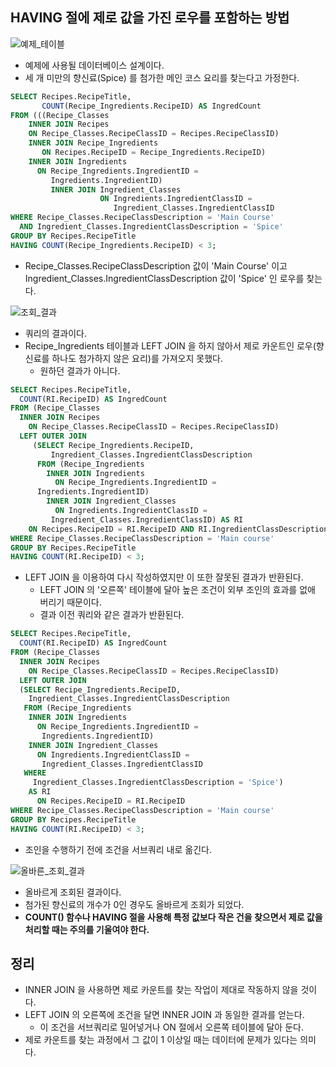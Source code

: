 ## HAVING 절에 제로 값을 가진 로우를 포함하는 방법
![예제_테이블](https://github.com/Evil-Goblin/BookStudy/assets/74400861/42c35733-285b-4035-91f8-2baadaa104ec)
- 예제에 사용될 데이터베이스 설계이다.
- 세 개 미만의 향신료(Spice) 를 첨가한 메인 코스 요리를 찾는다고 가정한다.

```sql
SELECT Recipes.RecipeTitle,
       COUNT(Recipe_Ingredients.RecipeID) AS IngredCount
FROM (((Recipe_Classes
    INNER JOIN Recipes
    ON Recipe_Classes.RecipeClassID = Recipes.RecipeClassID)
    INNER JOIN Recipe_Ingredients
       ON Recipes.RecipeID = Recipe_Ingredients.RecipeID)
    INNER JOIN Ingredients
      ON Recipe_Ingredients.IngredientID =
         Ingredients.IngredientID)
         INNER JOIN Ingredient_Classes
                    ON Ingredients.IngredientClassID =
                       Ingredient_Classes.IngredientClassID
WHERE Recipe_Classes.RecipeClassDescription = 'Main Course'
  AND Ingredient_Classes.IngredientClassDescription = 'Spice'
GROUP BY Recipes.RecipeTitle
HAVING COUNT(Recipe_Ingredients.RecipeID) < 3;
```
- Recipe_Classes.RecipeClassDescription 값이 'Main Course' 이고 Ingredient_Classes.IngredientClassDescription 값이 'Spice' 인 로우를 찾는다.

![조회_결과](https://github.com/gilbutITbook/006882/assets/74400861/e3888e8e-df25-457b-b896-5749d66934a4)
- 쿼리의 결과이다.
- Recipe_Ingredients 테이블과 LEFT JOIN 을 하지 않아서 제로 카운트인 로우(향신료를 하나도 첨가하지 않은 요리)를 가져오지 못했다.
  - 원하던 결과가 아니다.

```sql
SELECT Recipes.RecipeTitle, 
  COUNT(RI.RecipeID) AS IngredCount
FROM (Recipe_Classes 
  INNER JOIN Recipes
    ON Recipe_Classes.RecipeClassID = Recipes.RecipeClassID) 
  LEFT OUTER JOIN
     (SELECT Recipe_Ingredients.RecipeID, 
         Ingredient_Classes.IngredientClassDescription
      FROM (Recipe_Ingredients
        INNER JOIN Ingredients
          ON Recipe_Ingredients.IngredientID = 
      Ingredients.IngredientID) 
        INNER JOIN Ingredient_Classes 
          ON Ingredients.IngredientClassID = 
         Ingredient_Classes.IngredientClassID) AS RI
    ON Recipes.RecipeID = RI.RecipeID AND RI.IngredientClassDescription = 'Spice' 
WHERE Recipe_Classes.RecipeClassDescription = 'Main course' 
GROUP BY Recipes.RecipeTitle
HAVING COUNT(RI.RecipeID) < 3;
```
- LEFT JOIN 을 이용하여 다시 작성하였지만 이 또한 잘못된 결과가 반환된다.
  - LEFT JOIN 의 '오른쪽' 테이블에 달아 높은 조건이 외부 조인의 효과를 없애 버리기 때문이다.
  - 결과 이전 쿼리와 같은 결과가 반환된다.

```sql
SELECT Recipes.RecipeTitle, 
  COUNT(RI.RecipeID) AS IngredCount
FROM (Recipe_Classes 
  INNER JOIN Recipes
    ON Recipe_Classes.RecipeClassID = Recipes.RecipeClassID) 
  LEFT OUTER JOIN
  (SELECT Recipe_Ingredients.RecipeID, 
    Ingredient_Classes.IngredientClassDescription
   FROM (Recipe_Ingredients
    INNER JOIN Ingredients
      ON Recipe_Ingredients.IngredientID = 
       Ingredients.IngredientID) 
    INNER JOIN Ingredient_Classes 
      ON Ingredients.IngredientClassID = 
       Ingredient_Classes.IngredientClassID
   WHERE 
     Ingredient_Classes.IngredientClassDescription = 'Spice') 
    AS RI
      ON Recipes.RecipeID = RI.RecipeID 
WHERE Recipe_Classes.RecipeClassDescription = 'Main course' 
GROUP BY Recipes.RecipeTitle
HAVING COUNT(RI.RecipeID) < 3;
```
- 조인을 수행하기 전에 조건을 서브쿼리 내로 옮긴다.

![올바른_조회_결과](https://github.com/gilbutITbook/006882/assets/74400861/4f4601e7-947d-492c-af1c-26f0fc0b6eba)
- 올바르게 조회된 결과이다.
- 첨가된 향신료의 개수가 0인 경우도 올바르게 조회가 되었다.
- **COUNT() 함수나 HAVING 절을 사용해 특정 값보다 작은 건을 찾으면서 제로 값을 처리할 때는 주의를 기울여야 한다.**

## 정리
- INNER JOIN 을 사용하면 제로 카운트를 찾는 작업이 제대로 작동하지 않을 것이다.
- LEFT JOIN 의 오른쪽에 조건을 달면 INNER JOIN 과 동일한 결과를 얻는다.
  - 이 조건을 서브쿼리로 밀어넣거나 ON 절에서 오른쪽 테이블에 달아 둔다.
- 제로 카운트를 찾는 과정에서 그 값이 1 이상일 때는 데이터에 문제가 있다는 의미다.
